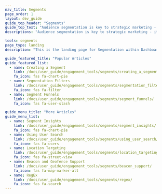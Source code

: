 ```yaml
---
nav_title: Segments
page_order: 1
layout: dev_guide
guide_top_header: "Segments"
guide_top_text: "Audience segmentation is key to strategic marketing - it can keep you from over-targeting, bothering, or missing a potential connection with a customer. Check out the articles below to learn how to segment and filter your audience to your (and their) greatest benefit!"
descriptions: "Audience segmentation is key to strategic marketing - it can keep you from over-targeting, bothering, or missing a potential connection with a customer. Check out this landing page to learn how to segment and filter your audience to your (and their) greatest benefit!"

tools: segments
page_type: landing
description: "This is the landing page for Segmentation within Dashboard Campaigns. Here you can find information on how to set up and maintain effective Segments."

guide_featured_title: "Popular Articles"
guide_featured_list:
  - name: Creating a Segment
    link: /docs/user_guide/engagement_tools/segments/creating_a_segment/
    fa_icon: fas fa-chart-pie
  - name: Segmentation Filters
    link: /docs/user_guide/engagement_tools/segments/segmentation_filters/
    fa_icon: fas fa-filter
  - name: Segment Funnels
    link: /docs/user_guide/engagement_tools/segments/segment_funnels/
    fa_icon: fas fa-user-slash

guide_menu_title: "More Articles"
guide_menu_list:
  - name: Segment Insights
    link: /docs/user_guide/engagement_tools/segments/segment_insights/
    fa_icon: fas fa-chart-pie
  - name: Using User Search
    link: /docs/user_guide/engagement_tools/segments/using_user_search/
    fa_icon: fas fa-users
  - name: Location Targeting
    link: /docs/user_guide/engagement_tools/segments/location_targeting/
    fa_icon: fas fa-street-view
  - name: Beacon and Geofence Support
    link: /docs/user_guide/engagement_tools/segments/beacon_support/
    fa_icon: fas fa-map-marker-alt
  - name: RegEx
    link: /docs/user_guide/engagement_tools/segments/regex/
    fa_icon: fas fa-search
---
```

